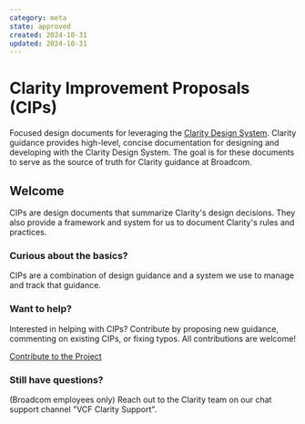 ```yaml
---
category: meta
state: approved
created: 2024-10-31
updated: 2024-10-31
---
```


# Clarity Improvement Proposals (CIPs)

Focused design documents for leveraging the [Clarity Design System](https://clarity.design). Clarity guidance provides high-level, concise documentation for designing and developing with the Clarity Design System. The goal is for these documents to serve as the source of truth for Clarity guidance at Broadcom.

## Welcome

CIPs are design documents that summarize Clarity's design decisions. They also provide a framework and system for us to document Clarity's rules and practices.

### Curious about the basics?

CIPs are a combination of design guidance and a system we use to manage and track that guidance. 

### Want to help?

Interested in helping with CIPs? Contribute by proposing new guidance, commenting on existing CIPs, or fixing typos. All contributions are welcome!

[Contribute to the Project](https://github.com/vmware-clarity/clarity-guidance)

### Still have questions?

(Broadcom employees only) Reach out to the Clarity team on our  chat support channel "VCF Clarity Support".
